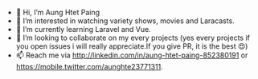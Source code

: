 - 👋 Hi, I’m Aung Htet Paing
- 👀 I’m interested in watching variety shows, movies and Laracasts.
- 🌱 I’m currently learning Laravel and Vue.
- 💞️ I’m looking to collaborate on my every projects (yes every projects if you open issues i will really appreciate.If you give PR, it is the best 😍)
- 📫 Reach me via http://linkedin.com/in/aung-htet-paing-852380191 or https://mobile.twitter.com/aunghte23771311.


<!---
ahp-sooyaa/ahp-sooyaa is a ✨ special ✨ repository because its `README.md` (this file) appears on your GitHub profile.
You can click the Preview link to take a look at your changes.
--->
